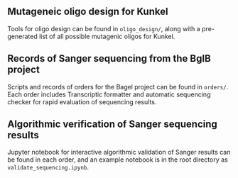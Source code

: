 ## Mutageneic oligo design for Kunkel 

Tools for oligo design can be found in `oligo_design/`, along with a pre-generated list of all possible mutagenic oligos for Kunkel. 

## Records of Sanger sequencing from the BglB project 

Scripts and records of orders for the Bagel project can be found in `orders/`. Each order includes Transcriptic formatter and automatic sequencing checker for rapid evaluation of sequencing results.

## Algorithmic verification of Sanger sequencing results 

Jupyter notebook for interactive algorithmic validation of Sanger results can be found in each order, and an example notebook is in the root directory as `validate_sequencing.ipynb`. 
